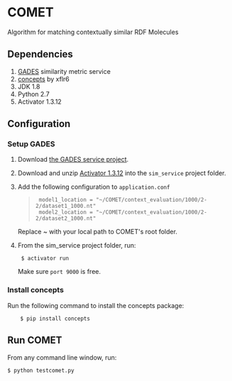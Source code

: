 # COMET
Algorithm for matching contextually similar RDF Molecules

## Dependencies

 1. [GADES](https://github.com/RDF-Molecules/sim_service) similarity metric service
 2.  [concepts](https://github.com/xflr6/concepts) by xflr6
 3. JDK 1.8
 4. Python 2.7
 5. Activator 1.3.12

## Configuration

### Setup GADES

 1. Download [the GADES service project](https://github.com/RDF-Molecules/sim_service).
 2. Download and unzip [Activator 1.3.12](https://downloads.typesafe.com/typesafe-activator/1.3.12/typesafe-activator-1.3.12.zip) into the `sim_service` project folder.
 3. Add the following configuration to `application.conf`

    >      model1_location = "~/COMET/context_evaluation/1000/2-2/dataset1_1000.nt"  
    >      model2_location = "~/COMET/context_evaluation/1000/2-2/dataset2_1000.nt"
	Replace ~ with your local path to COMET's root folder.

 4. From the sim_service project folder, run:
		 
		 $ activator run
	Make sure `port 9000` is free.
### Install concepts
Run the following command to install the concepts package:
		
		$ pip install concepts


## Run COMET
From any command line window, run:

	$ python testcomet.py
	
